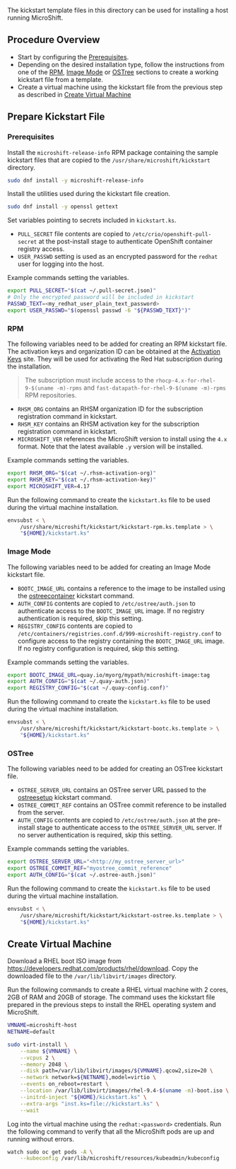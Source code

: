 The kickstart template files in this directory can be used for installing
a host running MicroShift.

## Procedure Overview

* Start by configuring the [Prerequisites](#prerequisites).
* Depending on the desired installation type, follow the instructions from one of
  the [RPM](#RPM), [Image Mode](#image-mode) or [OSTree](#OSTree) sections to
  create a working kickstart file from a template.
* Create a virtual machine using the kickstart file from the previous step as
  described in [Create Virtual Machine](#create-virtual-machine)


## Prepare Kickstart File

### Prerequisites

Install the `microshift-release-info` RPM package containing the sample kickstart
files that are copied to the `/usr/share/microshift/kickstart` directory.

```bash
sudo dnf install -y microshift-release-info
```

Install the utilities used during the kickstart file creation.

```bash
sudo dnf install -y openssl gettext
```

Set variables pointing to secrets included in `kickstart.ks`.

* `PULL_SECRET` file contents are copied to `/etc/crio/openshift-pull-secret`
  at the post-install stage to authenticate OpenShift container registry access.
* `USER_PASSWD` setting is used as an encrypted password for the `redhat` user
  for logging into the host.

Example commands setting the variables.

```bash
export PULL_SECRET="$(cat ~/.pull-secret.json)"
# Only the encrypted password will be included in kickstart
PASSWD_TEXT=<my_redhat_user_plain_text_password>
export USER_PASSWD="$(openssl passwd -6 "${PASSWD_TEXT}")"
```

### RPM

The following variables need to be added for creating an RPM kickstart file.
The activation keys and organization ID can be obtained at the [Activation Keys](https://console.redhat.com/insights/connector/activation-keys) site.
They will be used for activating the Red Hat subscription during the installation.

> The subscription must include access to the `rhocp-4.x-for-rhel-9-$(uname -m)-rpms`
> and `fast-datapath-for-rhel-9-$(uname -m)-rpms` RPM repositories.

* `RHSM_ORG` contains an RHSM organization ID for the subscription registration
  command in kickstart.
* `RHSM_KEY` contains an RHSM activation key for the subscription registration
  command in kickstart.
* `MICROSHIFT_VER` references the MicroShift version to install using the `4.x`
  format. Note that the latest available `.y` version will be installed.

Example commands setting the variables.

```bash
export RHSM_ORG="$(cat ~/.rhsm-activation-org)"
export RHSM_KEY="$(cat ~/.rhsm-activation-key)"
export MICROSHIFT_VER=4.17
```

Run the following command to create the `kickstart.ks` file to be used during
the virtual machine installation.

```bash
envsubst < \
    /usr/share/microshift/kickstart/kickstart-rpm.ks.template > \
    "${HOME}/kickstart.ks"
```

### Image Mode

The following variables need to be added for creating an Image Mode kickstart file.

* `BOOTC_IMAGE_URL` contains a reference to the image to be installed using the
  [ostreecontainer](https://pykickstart.readthedocs.io/en/latest/kickstart-docs.html#ostreecontainer) kickstart command.
* `AUTH_CONFIG` contents are copied to `/etc/ostree/auth.json` to authenticate
  access to the `BOOTC_IMAGE_URL` image. If no registry authentication is required,
  skip this setting.
* `REGISTRY_CONFIG` contents are copied to `/etc/containers/registries.conf.d/999-microshift-registry.conf`
  to configure access to the registry containing the `BOOTC_IMAGE_URL` image.
  If no registry configuration is required, skip this setting.

Example commands setting the variables.

```bash
export BOOTC_IMAGE_URL=quay.io/myorg/mypath/microshift-image:tag
export AUTH_CONFIG="$(cat ~/.quay-auth.json)"
export REGISTRY_CONFIG="$(cat ~/.quay-config.conf)"
```

Run the following command to create the `kickstart.ks` file to be used during
the virtual machine installation.

```bash
envsubst < \
    /usr/share/microshift/kickstart/kickstart-bootc.ks.template > \
    "${HOME}/kickstart.ks"
```

### OSTree

The following variables need to be added for creating an OSTree kickstart file.

* `OSTREE_SERVER_URL` contains an OSTree server URL passed to the
  [ostreesetup](https://pykickstart.readthedocs.io/en/latest/kickstart-docs.html#ostreesetup) kickstart command.
* `OSTREE_COMMIT_REF` contains an OSTree commit reference to be installed from
  the server.
* `AUTH_CONFIG` contents are copied to `/etc/ostree/auth.json` at the pre-install
  stage to authenticate access to the `OSTREE_SERVER_URL` server. If no server
  authentication is required, skip this setting.

Example commands setting the variables.

```bash
export OSTREE_SERVER_URL="<http://my_ostree_server_url>"
export OSTREE_COMMIT_REF="myostree_commit_reference"
export AUTH_CONFIG="$(cat ~/.ostree-auth.json)"
```

Run the following command to create the `kickstart.ks` file to be used during
the virtual machine installation.

```bash
envsubst < \
    /usr/share/microshift/kickstart/kickstart-ostree.ks.template > \
    "${HOME}/kickstart.ks"
```

## Create Virtual Machine

Download a RHEL boot ISO image from https://developers.redhat.com/products/rhel/download.
Copy the downloaded file to the `/var/lib/libvirt/images` directory.

Run the following commands to create a RHEL virtual machine with 2 cores, 2GB of
RAM and 20GB of storage. The command uses the kickstart file prepared in the
previous steps to install the RHEL operating system and MicroShift.

```bash
VMNAME=microshift-host
NETNAME=default

sudo virt-install \
    --name ${VMNAME} \
    --vcpus 2 \
    --memory 2048 \
    --disk path=/var/lib/libvirt/images/${VMNAME}.qcow2,size=20 \
    --network network=${NETNAME},model=virtio \
    --events on_reboot=restart \
    --location /var/lib/libvirt/images/rhel-9.4-$(uname -m)-boot.iso \
    --initrd-inject "${HOME}/kickstart.ks" \
    --extra-args "inst.ks=file://kickstart.ks" \
    --wait
```

Log into the virtual machine using the `redhat:<password>` credentials.
Run the following command to verify that all the MicroShift pods are up and running
without errors.

```bash
watch sudo oc get pods -A \
    --kubeconfig /var/lib/microshift/resources/kubeadmin/kubeconfig
```
